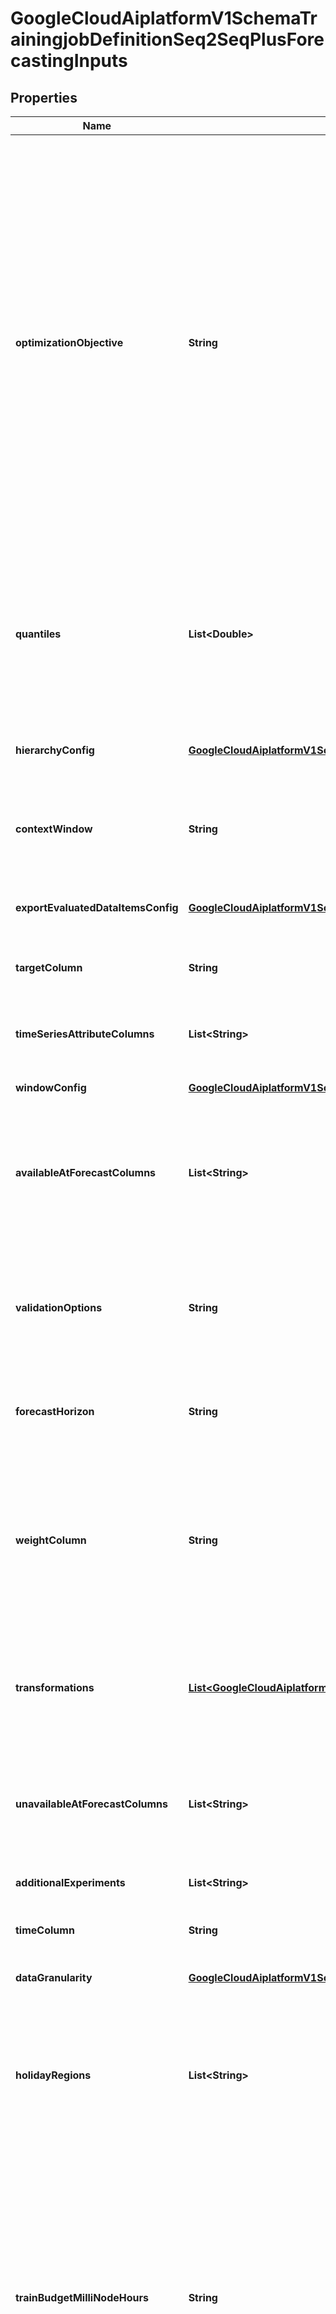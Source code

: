 

# GoogleCloudAiplatformV1SchemaTrainingjobDefinitionSeq2SeqPlusForecastingInputs


## Properties

| Name | Type | Description | Notes |
|------------ | ------------- | ------------- | -------------|
|**optimizationObjective** | **String** | Objective function the model is optimizing towards. The training process creates a model that optimizes the value of the objective function over the validation set. The supported optimization objectives: * \&quot;minimize-rmse\&quot; (default) - Minimize root-mean-squared error (RMSE). * \&quot;minimize-mae\&quot; - Minimize mean-absolute error (MAE). * \&quot;minimize-rmsle\&quot; - Minimize root-mean-squared log error (RMSLE). * \&quot;minimize-rmspe\&quot; - Minimize root-mean-squared percentage error (RMSPE). * \&quot;minimize-wape-mae\&quot; - Minimize the combination of weighted absolute percentage error (WAPE) and mean-absolute-error (MAE). * \&quot;minimize-quantile-loss\&quot; - Minimize the quantile loss at the quantiles defined in &#x60;quantiles&#x60;. * \&quot;minimize-mape\&quot; - Minimize the mean absolute percentage error. |  [optional] |
|**quantiles** | **List&lt;Double&gt;** | Quantiles to use for minimize-quantile-loss &#x60;optimization_objective&#x60;. Up to 5 quantiles are allowed of values between 0 and 1, exclusive. Required if the value of optimization_objective is minimize-quantile-loss. Represents the percent quantiles to use for that objective. Quantiles must be unique. |  [optional] |
|**hierarchyConfig** | [**GoogleCloudAiplatformV1SchemaTrainingjobDefinitionHierarchyConfig**](GoogleCloudAiplatformV1SchemaTrainingjobDefinitionHierarchyConfig.md) | Configuration that defines the hierarchical relationship of time series and parameters for hierarchical forecasting strategies. |  [optional] |
|**contextWindow** | **String** | The amount of time into the past training and prediction data is used for model training and prediction respectively. Expressed in number of units defined by the &#x60;data_granularity&#x60; field. |  [optional] |
|**exportEvaluatedDataItemsConfig** | [**GoogleCloudAiplatformV1SchemaTrainingjobDefinitionExportEvaluatedDataItemsConfig**](GoogleCloudAiplatformV1SchemaTrainingjobDefinitionExportEvaluatedDataItemsConfig.md) | Configuration for exporting test set predictions to a BigQuery table. If this configuration is absent, then the export is not performed. |  [optional] |
|**targetColumn** | **String** | The name of the column that the Model is to predict values for. This column must be unavailable at forecast. |  [optional] |
|**timeSeriesAttributeColumns** | **List&lt;String&gt;** | Column names that should be used as attribute columns. The value of these columns does not vary as a function of time. For example, store ID or item color. |  [optional] |
|**windowConfig** | [**GoogleCloudAiplatformV1SchemaTrainingjobDefinitionWindowConfig**](GoogleCloudAiplatformV1SchemaTrainingjobDefinitionWindowConfig.md) | Config containing strategy for generating sliding windows. |  [optional] |
|**availableAtForecastColumns** | **List&lt;String&gt;** | Names of columns that are available and provided when a forecast is requested. These columns contain information for the given entity (identified by the time_series_identifier_column column) that is known at forecast. For example, predicted weather for a specific day. |  [optional] |
|**validationOptions** | **String** | Validation options for the data validation component. The available options are: * \&quot;fail-pipeline\&quot; - default, will validate against the validation and fail the pipeline if it fails. * \&quot;ignore-validation\&quot; - ignore the results of the validation and continue |  [optional] |
|**forecastHorizon** | **String** | The amount of time into the future for which forecasted values for the target are returned. Expressed in number of units defined by the &#x60;data_granularity&#x60; field. |  [optional] |
|**weightColumn** | **String** | Column name that should be used as the weight column. Higher values in this column give more importance to the row during model training. The column must have numeric values between 0 and 10000 inclusively; 0 means the row is ignored for training. If weight column field is not set, then all rows are assumed to have equal weight of 1. This column must be available at forecast. |  [optional] |
|**transformations** | [**List&lt;GoogleCloudAiplatformV1SchemaTrainingjobDefinitionSeq2SeqPlusForecastingInputsTransformation&gt;**](GoogleCloudAiplatformV1SchemaTrainingjobDefinitionSeq2SeqPlusForecastingInputsTransformation.md) | Each transformation will apply transform function to given input column. And the result will be used for training. When creating transformation for BigQuery Struct column, the column should be flattened using \&quot;.\&quot; as the delimiter. |  [optional] |
|**unavailableAtForecastColumns** | **List&lt;String&gt;** | Names of columns that are unavailable when a forecast is requested. This column contains information for the given entity (identified by the time_series_identifier_column) that is unknown before the forecast For example, actual weather on a given day. |  [optional] |
|**additionalExperiments** | **List&lt;String&gt;** | Additional experiment flags for the time series forcasting training. |  [optional] |
|**timeColumn** | **String** | The name of the column that identifies time order in the time series. This column must be available at forecast. |  [optional] |
|**dataGranularity** | [**GoogleCloudAiplatformV1SchemaTrainingjobDefinitionSeq2SeqPlusForecastingInputsGranularity**](GoogleCloudAiplatformV1SchemaTrainingjobDefinitionSeq2SeqPlusForecastingInputsGranularity.md) | Expected difference in time granularity between rows in the data. |  [optional] |
|**holidayRegions** | **List&lt;String&gt;** | The geographical region based on which the holiday effect is applied in modeling by adding holiday categorical array feature that include all holidays matching the date. This option only allowed when data_granularity is day. By default, holiday effect modeling is disabled. To turn it on, specify the holiday region using this option. |  [optional] |
|**trainBudgetMilliNodeHours** | **String** | Required. The train budget of creating this model, expressed in milli node hours i.e. 1,000 value in this field means 1 node hour. The training cost of the model will not exceed this budget. The final cost will be attempted to be close to the budget, though may end up being (even) noticeably smaller - at the backend&#39;s discretion. This especially may happen when further model training ceases to provide any improvements. If the budget is set to a value known to be insufficient to train a model for the given dataset, the training won&#39;t be attempted and will error. The train budget must be between 1,000 and 72,000 milli node hours, inclusive. |  [optional] |
|**timeSeriesIdentifierColumn** | **String** | The name of the column that identifies the time series. |  [optional] |



